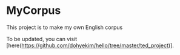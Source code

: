 # MyCorpus
This project is to make my own English corpus

To be updated, you can visit [here(https://github.com/dohyekim/hello/tree/master/ted_project)].
